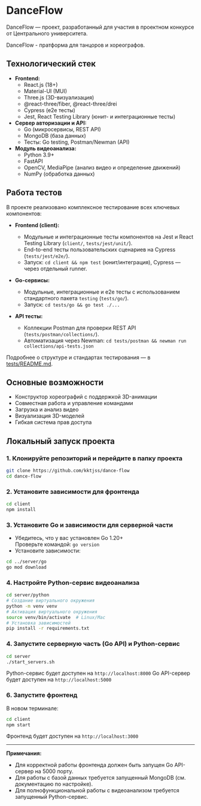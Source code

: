 # DanceFlow 

DanceFlow — проект, разработанный для участия в проектном конкурсе от Центрального университета. 

DanceFlow - пратформа для танцоров и хореографов.

## Технологический стек

- **Frontend:**
  - React.js (18+)
  - Material-UI (MUI)
  - Three.js (3D-визуализация)
  - @react-three/fiber, @react-three/drei
  - Cypress (e2e тесты)
  - Jest, React Testing Library (юнит- и интеграционные тесты)
- **Сервер авторизации и API:**
  - Go (микросервисы, REST API)
  - MongoDB (база данных)
  - Тесты: Go testing, Postman/Newman (API)
- **Модуль видеоанализа:**
  - Python 3.9+
  - FastAPI 
  - OpenCV, MediaPipe (анализ видео и определение движений)
  - NumPy (обработка данных)

## Работа тестов

В проекте реализовано комплексное тестирование всех ключевых компонентов:

- **Frontend (client):**
  - Модульные и интеграционные тесты компонентов на Jest и React Testing Library (`client/`, `tests/jest/unit/`).
  - End-to-end тесты пользовательских сценариев на Cypress (`tests/jest/e2e/`).
  - Запуск: `cd client && npm test` (юнит/интеграция), Cypress — через отдельный runner.

- **Go-сервисы:**
  - Модульные, интеграционные и e2e тесты с использованием стандартного пакета `testing` (`tests/go/`).
  - Запуск: `cd tests/go && go test ./...`

- **API тесты:**
  - Коллекции Postman для проверки REST API (`tests/postman/collections/`).
  - Автоматизация через Newman: `cd tests/postman && newman run collections/api-tests.json`

Подробнее о структуре и стандартах тестирования — в [tests/README.md](tests/README.md).

## Основные возможности

- Конструктор хореографий с поддержкой 3D-анимации
- Совместная работа и управление командами
- Загрузка и анализ видео
- Визуализация 3D-моделей
- Гибкая система прав доступа

## Локальный запуск проекта

### 1. Клонируйте репозиторий и перейдите в папку проекта

```bash
git clone https://github.com/kktjss/dance-flow
cd dance-flow
```

### 2. Установите зависимости для фронтенда

```bash
cd client
npm install
```

### 3. Установите Go и зависимости для серверной части

- Убедитесь, что у вас установлен Go 1.20+  
  Проверьте командой: `go version`
- Установите зависимости:

```bash
cd ../server/go
go mod download
```

### 4. Настройте Python-сервис видеоанализа

```bash
cd server/python
# Создание виртуального окружения
python -m venv venv
# Активация виртуального окружения
source venv/bin/activate  # Linux/Mac
# Установка зависимостей
pip install -r requirements.txt
```

### 4. Запустите серверную часть (Go API) и Python-сервис

```bash
cd server
./start_servers.sh
```

Python-сервис будет доступен на `http://localhost:8000`
Go API-сервер будет доступен на `http://localhost:5000`

### 6. Запустите фронтенд

В новом терминале:
```bash
cd client
npm start
```
Фронтенд будет доступен на `http://localhost:3000`

---

**Примечания:**
- Для корректной работы фронтенда должен быть запущен Go API-сервер на 5000 порту.
- Для работы с базой данных требуется запущенный MongoDB (см. документацию по настройке).
- Для полнофункциональной работы с видеоанализом требуется запущенный Python-сервис.
